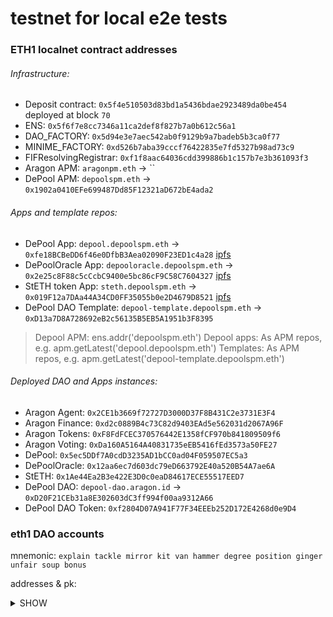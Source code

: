 # testnet for local e2e tests

### ETH1 localnet contract addresses
  ###### Infrastructure:
  - Deposit contract: `0x5f4e510503d83bd1a5436bdae2923489da0be454` deployed at block `70`
  - ENS: `0x5f6f7e8cc7346a11ca2def8f827b7a0b612c56a1`
  - DAO_FACTORY: `0x5d94e3e7aec542ab0f9129b9a7badeb5b3ca0f77`
  - MINIME_FACTORY: `0xd526b7aba39cccf76422835e7fd5327b98ad73c9`
  - FIFResolvingRegistrar: `0xf1f8aac64036cdd399886b1c157b7e3b361093f3`
  - Aragon APM: `aragonpm.eth` -> ``
  - DePool APM: `depoolspm.eth` -> `0x1902a0410EFe699487Dd85F12321aD672bE4ada2`
  
  ###### Apps and template repos:
  - DePool App: `depool.depoolspm.eth` -> `0xfe18BCBeDD6f46e0DfbB3Aea02090F23ED1c4a28` [ipfs](http://localhost:8080/ipfs/QmYK2uMUzVR86A7Cxfz2yimz7bRXUGKrQRDuUkx66mh4Hm)
  - DePoolOracle App: `depooloracle.depoolspm.eth` -> `0x2e25c8F88c5cCcbC9400e5bc86cF9C58C7604327` [ipfs](http://localhost:8080/ipfs/QmbCTi3DY8vR17V11QgxuUzxApFnJgu4cUYLYcbphZUxiT)
  - StETH token App: `steth.depoolspm.eth` -> `0x019F12a7DAa44A34CD0FF35055b0e2D4679D8521` [ipfs](http://localhost:8080/ipfs/QmV26JoDLiHjV5RRoQHCKzXYuwzgBgD5nishY2b3q3eh6a)
  - DePool DAO Template: `depool-template.depoolspm.eth` -> `0xD13a7D8A728692eB2c56135B5EB5A1951b3F8395`
  
   > Depool APM: ens.addr('depoolspm.eth')
   > Depool apps: As APM repos, e.g. apm.getLatest('depool.depoolspm.eth')
   > Templates: As APM repos, e.g. apm.getLatest('depool-template.depoolspm.eth')
    
  ###### Deployed DAO and Apps instances:
  - Aragon Agent: `0x2CE1b3669f72727D3000D37F8B431C2e3731E3F4`
  - Aragon Finance: `0xd2c0889B4c73C82d9403EAd5e562031d2067A96F`
  - Aragon Tokens: `0xF8FdFCEC370576442E1358fCF970b841809509f6`
  - Aragon Voting: `0xDa160A5164A40831735eEB5416fEd3573a50FE27`
  - DePool: `0x5ec5DDf7A0cdD3235AD1bCC0ad04F059507EC5a3`
  - DePoolOracle: `0x12aa6ec7d603dc79eD663792E40a520B54A7ae6A`
  - StETH: `0x1Ae44Ea2B3e422E3D0c0eaD84617ECE55517EED7`
  - DePool DAO: `depool-dao.aragon.id` -> `0xD20F21CEb31a8E302603dC3ff994f00aa9312A66`
  - DePool DAO Token: `0xf2804D07A941F77F34EEEb252D172E4268d0e9D4`

### eth1 DAO accounts
mnemonic: `explain tackle mirror kit van hammer degree position ginger unfair soup bonus`

addresses & pk: <details><summary>SHOW</summary>

  - Address #1: 0xb4124cEB3451635DAcedd11767f004d8a28c6eE7 (account used to deploy DAOs, has more permissions)   
    Private key: a8a54b2d8197bc0b19bb8a084031be71835580a01e70a45a13babd16c9bc1563

  - Address #2: 0x8401Eb5ff34cc943f096A32EF3d5113FEbE8D4Eb
    Private key: ce8e3bda3b44269c147747a373646393b1504bfcbb73fc9564f5d753d8116608
   
  - Address #3: 0x306469457266CBBe7c0505e8Aad358622235e768
    Private key: 8716d2701596f51aa39d061a685d5ae5ec946eb2c7adb059d29024b5bb3b02c8
   
  - Address #4: 0xd873F6DC68e3057e4B7da74c6b304d0eF0B484C7
    Private key: 62d7bb725787d84b059eb4950f6eea060d898183250ca3ea673a36b8e113018f

  - Address #5: 0xDcC5dD922fb1D0fd0c450a0636a8cE827521f0eD
    Private key: 705df2ae707e25fa37ca84461ac6eb83eb4921b653e98fdc594b60bea1bb4e52
   
  - Address #6: 0x27E9727FD9b8CdDdd0854F56712AD9DF647FaB74
    Private key: 6b12b45143fc6c7721d0ffbb9811905e773868376501fd1f46c64bf34ae29991

  - Address #7: 0x9766D2e7FFde358AD0A40BB87c4B88D9FAC3F4dd
    Private key: 33f3f34569f997abb165d6967895d963a2b15ec609efcec844e65b60ee8340c7

  - Address #8: 0xBd7055AB500cD1b0b0B14c82BdBe83ADCc2e8D06
    Private key: 5a013cc48f0a3196b0986fc7a7a9dd320ac75e89e33302a7ff4ea6b9dc4f7b00

  - Address #9: 0xe8898A4E589457D979Da4d1BDc35eC2aaf5a3f8E
    Private key: 418cc0b07bfef998f577384b185b97ad544204b5be43ac9b3abf16db2012ab5c

  - Address #10: 0xED6A91b1CFaae9882875614170CbC989fc5EfBF0
    Private key: 698eece6f9915b08b4d1a63958dc4f3996ee5a8d685b29d17c28beab912a77cd    
</detail>